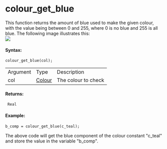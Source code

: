 # colour_get_blue

This function returns the amount of blue used to make the given colour,
with the value being between 0 and 255, where 0 is no blue and 255 is
all blue. The following image illustrates this:  
![](https://gms.magecorn.com/Manual/assets/Images/Scripting_Reference/GML/Reference/Drawing/get_blue.png)  

#### Syntax:

``` gml
colour_get_blue(col);
```

|          |                                                                                                           |                     |
|----------|-----------------------------------------------------------------------------------------------------------|---------------------|
| Argument | Type                                                                                                      | Description         |
| col      |  [Colour](../../../../../GameMaker_Language/GML_Reference/Drawing/Colour_And_Alpha/Colour_And_Alpha)  | The colour to check |

#### Returns:

``` gml
 Real
```

#### Example:

``` gml
b_comp = colour_get_blue(c_teal);
```

The above code will get the blue component of the colour constant
"c_teal" and store the value in the variable "b_comp".
